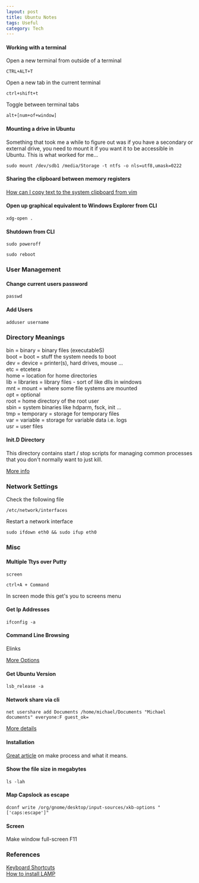 ```yaml
---
layout: post
title: Ubuntu Notes
tags: Useful
category: Tech
---
```


#### Working with a terminal ####

Open a new terminal from outside of a terminal
~~~
CTRL+ALT+T
~~~

Open a new tab in the current terminal
~~~
ctrl+shift+t
~~~

Toggle between terminal tabs
~~~
alt+[num+of+window]
~~~

#### Mounting a drive in Ubuntu ####

Something that took me a while to figure out was if you have a secondary or external drive, you need to mount it if you want it to be accessible in Ubuntu. This is what worked for me...

~~~
sudo mount /dev/sdb1 /media/Storage -t ntfs -o nls=utf8,umask=0222
~~~

#### Sharing the clipboard between memory registers ####

[How can I copy text to the system clipboard from vim](http://vi.stackexchange.com/questions/84/how-can-i-copy-text-to-the-system-clipboard-from-vim)  

#### Open up graphical equivalent to Windows Explorer from CLI ####

~~~
xdg-open .
~~~

#### Shutdown from CLI ####

~~~
sudo poweroff
~~~

~~~
sudo reboot
~~~

### User Management ###

#### Change current users password ####

~~~
passwd
~~~

#### Add Users ####

~~~
adduser username
~~~

### Directory Meanings ###

bin = binary = binary files (executableS)  
boot = boot = stuff the system needs to boot  
dev = device = printer(s), hard drives, mouse ...  
etc = etcetera  
home = location for home directories  
lib = libraries = library files - sort of like dlls in windows  
mnt = mount = where some file systems are mounted  
opt = optional  
root = home directory of the root user  
sbin = system binaries like hdparm, fsck, init ...  
tmp = temporary = storage for temporary files  
var = variable = storage for variable data i.e. logs  
usr = user files  

#### Init.D Directory ####

This directory contains start / stop scripts for managing common processes that you don't normally want to just kill.

[More info](http://www.ghacks.net/2009/04/04/get-to-know-linux-the-etcinitd-directory/)

### Network Settings ###

Check the following file

~~~
/etc/network/interfaces 
~~~

Restart a network interface

~~~
sudo ifdown eth0 && sudo ifup eth0
~~~

### Misc ###

#### Multiple Ttys over Putty ####

~~~
screen
~~~

~~~
ctrl+A + Command
~~~
In screen mode this get's you to screens menu

#### Get Ip Addresses ####

~~~
ifconfig -a
~~~

#### Command Line Browsing ####

Elinks

[More Options](http://askubuntu.com/questions/29540/browsing-the-internet-from-the-command-line)

#### Get Ubuntu Version ####

~~~
lsb_release -a
~~~

#### Network share via cli ####

~~~
net usershare add Documents /home/michael/Documents "Michael documents" everyone:F guest_ok=
~~~

[More details](http://www.leewardassociates.com/481-sharing-folders-in-ubuntu-12-04-via-command-line)

#### Installation ####

[Great article](http://www.codecoffee.com/tipsforlinux/articles/27.html) on make process and what it means.

#### Show the file size in megabytes ####

~~~
ls -lah
~~~

#### Map Capslock as escape ####

~~~
dconf write /org/gnome/desktop/input-sources/xkb-options "['caps:escape']"
~~~

#### Screen ####

Make window full-screen F11

### References ###

[Keyboard Shortcuts](https://help.ubuntu.com/community/KeyboardShortcuts)  
[How to install LAMP](https://www.digitalocean.com/community/tutorials/how-to-install-linux-apache-mysql-php-lamp-stack-on-ubuntu)
